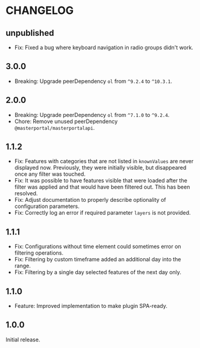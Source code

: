 # CHANGELOG

## unpublished

- Fix: Fixed a bug where keyboard navigation in radio groups didn't work.

## 3.0.0

- Breaking: Upgrade peerDependency `ol` from `^9.2.4` to `^10.3.1`.

## 2.0.0

- Breaking: Upgrade peerDependency `ol` from `^7.1.0` to `^9.2.4`.
- Chore: Remove unused peerDependency `@masterportal/masterportalapi`.

## 1.1.2

- Fix: Features with categories that are not listed in `knownValues` are never displayed now. Previously, they were initially visible, but disappeared once any filter was touched.
- Fix: It was possible to have features visible that were loaded after the filter was applied and that would have been filtered out. This has been resolved.
- Fix: Adjust documentation to properly describe optionality of configuration parameters.
- Fix: Correctly log an error if required parameter `layers` is not provided.

## 1.1.1

- Fix: Configurations without time element could sometimes error on filtering operations.
- Fix: Filtering by custom timeframe added an additional day into the range.
- Fix: Filtering by a single day selected features of the next day only.

## 1.1.0

- Feature: Improved implementation to make plugin SPA-ready.

## 1.0.0

Initial release.
